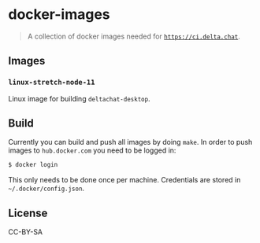# docker-images

> A collection of docker images needed for [`https://ci.delta.chat`](https://ci.delta.chat/blue).

## Images

### `linux-stretch-node-11`

Linux image for building `deltachat-desktop`.

## Build

Currently you can build and push all images by doing `make`. In order to push images to `hub.docker.com` you need to be logged in:

```sh
$ docker login
```

This only needs to be done once per machine. Credentials are stored in `~/.docker/config.json`.

## License

CC-BY-SA
